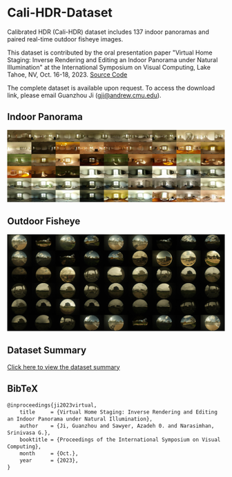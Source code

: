 # Cali-HDR-Dataset
Calibrated HDR (Cali-HDR) dataset includes 137 indoor panoramas and paired real-time outdoor fisheye images.

This dataset is contributed by the oral presentation paper "Virtual Home Staging: Inverse Rendering and Editing an Indoor Panorama under Natural Illumination" at the International Symposium on Visual Computing, Lake Tahoe, NV, Oct. 16-18, 2023. 
[Source Code](https://github.com/Gzhji/vs_natural_ill)

The complete dataset is available upon request. 
To access the download link, please email Guanzhou Ji (gji@andrew.cmu.edu). 

## Indoor Panorama
![Image Alt Text](scene.jpg)

## Outdoor Fisheye
![Image Alt Text](env.jpg)

## Dataset Summary
[Click here to view the dataset summary](Cali-HDR_data.pdf)


## BibTeX
```
@inproceedings{ji2023virtual,
    title     = {Virtual Home Staging: Inverse Rendering and Editing an Indoor Panorama under Natural Illumination},
    author    = {Ji, Guanzhou and Sawyer, Azadeh 0. and Narasimhan, Srinivasa G.},
    booktitle = {Proceedings of the International Symposium on Visual Computing},
    month     = {Oct.},
    year      = {2023},
}
```
